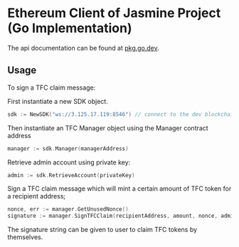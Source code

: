 # Ethereum Client of Jasmine Project (Go Implementation)

The api documentation can be found at [pkg.go.dev](https://pkg.go.dev/github.com/Troublor/jasmine-eth-go/sdk). 

## Usage

To sign a TFC claim message: 

First instantiate a new SDK object. 
```go
sdk := NewSDK("ws://3.125.17.119:8546") // connect to the dev blockchain running on server 9523
```

Then instantiate an TFC Manager object using the Manager contract address
```go
manager := sdk.Manager(managerAddress)
```

Retrieve admin account using private key:
```go
admin := sdk.RetrieveAccount(privateKey)
```

Sign a TFC claim message which will mint a certain amount of TFC token for a recipient address;
```go
nonce, err := manager.GetUnusedNonce()
signature := manager.SignTFCClaim(recipientAddress, amount, nonce, admin)
```

The signature string can be given to user to claim TFC tokens by themselves. 
